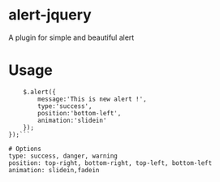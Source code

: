 # alert-jquery

A plugin for simple and beautiful alert

# Usage

```$('#btn').on('click',function(){
    $.alert({
        message:'This is new alert !',
        type:'success',
        position:'bottom-left',
        animation:'slidein'
    });
});```

# Options
type: success, danger, warning
position: top-right, bottom-right, top-left, bottom-left
animation: slidein,fadein
